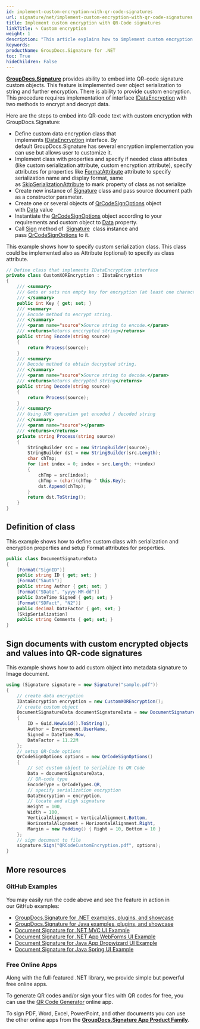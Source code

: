 ```yaml
---
id: implement-custom-encryption-with-qr-code-signatures
url: signature/net/implement-custom-encryption-with-qr-code-signatures
title: Implement custom encryption with QR-Code signatures
linkTitle: ✎ Custom encryption
weight: 1
description: "This article explains how to implement custom encryption for QR-code electronic signatures."
keywords: 
productName: GroupDocs.Signature for .NET 
toc: True
hideChildren: False
---
```

[**GroupDocs.Signature**](https://products.groupdocs.com/signature/net) provides ability to embed into QR-code signature custom objects. This feature is implemented over object serialization to string and further encryption. There is ability to provide custom encryption. This procedure requires implementation of interface [IDataEncryption](https://reference.groupdocs.com/signature/net/groupdocs.signature.domain.extensions/idataencryption) with two methods to encrypt and decrypt data.

Here are the steps to embed into QR-code text with custom encryption with GroupDocs.Signature:

* Define custom data encryption class that implements [IDataEncryption](https://reference.groupdocs.com/signature/net/groupdocs.signature.domain.extensions/idataencryption) interface. By default GroupDocs.Signature has several encryption implementation you can use but allows user to customize it.
* Implement class with properties and specify if needed class attributes (like custom serialization attribute, custom encryption attribute), specify attributes for properties like [FormatAttribute](https://reference.groupdocs.com/signature/net/groupdocs.signature.domain.extensions/formatattribute) attribute to specify serialization name and display format, same as [SkipSerializationAttribute](https://reference.groupdocs.com/signature/net/groupdocs.signature.domain.extensions/skipserializationattribute) to mark property of class as not serialize
* Create new instance of [Signature](https://reference.groupdocs.com/signature/net/groupdocs.signature/signature) class and pass source document path as a constructor parameter.
* Create one or several objects of [QrCodeSignOptions](https://reference.groupdocs.com/signature/net/groupdocs.signature.options/qrcodesignoptions) object with [Data](https://reference.groupdocs.com/signature/net/groupdocs.signature.options/qrcodesignoptions/data) value  
* Instantiate the [QrCodeSignOptions](https://reference.groupdocs.com/signature/net/groupdocs.signature.options/qrcodesignoptions) object according to your requirements and custom object to [Data](https://reference.groupdocs.com/signature/net/groupdocs.signature.options/qrcodesignoptions/data) property.
* Call [Sign](https://reference.groupdocs.com/signature/net/groupdocs.signature/signature/sign/) method of  [Signature](https://reference.groupdocs.com/signature/net/groupdocs.signature/signature)  class instance and pass [QrCodeSignOptions](https://reference.groupdocs.com/signature/net/groupdocs.signature.options/qrcodesignoptions) to it.

This example shows how to specify custom serialization class. This class could be implemented also as Attribute (optional) to specify as class attribute.

```csharp
// Define class that implements IDataEncryption interface
private class CustomXOREncryption : IDataEncryption
{
    /// <summary>
    /// Gets or sets non empty key for encryption (at least one character)
    /// </summary>
    public int Key { get; set; }
    /// <summary>
    /// Encode method to encrypt string.
    /// </summary>
    /// <param name="source">Source string to encode.</param>
    /// <returns>Returns enccrypted string</returns>
    public string Encode(string source)
    {
        return Process(source);
    }
    /// <summary>
    /// Decode method to obtain decrypted string.
    /// </summary>
    /// <param name="source">Source string to decode.</param>
    /// <returns>Returns decrypted string</returns>
    public string Decode(string source)
    {
        return Process(source);
    }
    /// <summary>
    /// Using XOR operation get encoded / decoded string
    /// </summary>
    /// <param name="source"></param>
    /// <returns></returns>
    private string Process(string source)
    {
        StringBuilder src = new StringBuilder(source);
        StringBuilder dst = new StringBuilder(src.Length);
        char chTmp;
        for (int index = 0; index < src.Length; ++index)
        {
            chTmp = src[index];
            chTmp = (char)(chTmp ^ this.Key);
            dst.Append(chTmp);
        }
        return dst.ToString();
    }
}
```

## Definition of class

This example shows how to define custom class with serialization and encryption properties and setup Format attributes for properties.

```csharp
public class DocumentSignatureData
{
    [Format("SignID")]
    public string ID { get; set; }
    [Format("SAuth")]
    public string Author { get; set; }
    [Format("SDate", "yyyy-MM-dd")]
    public DateTime Signed { get; set; }
    [Format("SDFact", "N2")]
    public decimal DataFactor { get; set; }
    [SkipSerialization]
    public string Comments { get; set; }
}
```

## Sign documents with custom encrypted objects and values into QR-code signatures

This example shows how to add custom object into metadata signature to Image document.

```csharp
using (Signature signature = new Signature("sample.pdf"))
{
    // create data encryption
    IDataEncryption encryption = new CustomXOREncryption();
    // create custom object
    DocumentSignatureData documentSignatureData = new DocumentSignatureData()
    {
        ID = Guid.NewGuid().ToString(),
        Author = Environment.UserName,
        Signed = DateTime.Now,
        DataFactor = 11.22M
    };
    // setup QR-Code options
    QrCodeSignOptions options = new QrCodeSignOptions()
    {
        // set custom object to serialize to QR Code
        Data = documentSignatureData,
        // QR-code type
        EncodeType = QrCodeTypes.QR,
        // specify serialization encryption
        DataEncryption = encryption,
        // locate and aligh signature
        Height = 100,
        Width = 100,
        VerticalAlignment = VerticalAlignment.Bottom,
        HorizontalAlignment = HorizontalAlignment.Right,
        Margin = new Padding() { Right = 10, Bottom = 10 }
    };
    // sign document to file
    signature.Sign("QRCodeCustomEncryption.pdf", options);
}
```

## More resources

### GitHub Examples

You may easily run the code above and see the feature in action in our GitHub examples:

* [GroupDocs.Signature for .NET examples, plugins, and showcase](https://github.com/groupdocs-signature/GroupDocs.Signature-for-.NET)
* [GroupDocs.Signature for Java examples, plugins, and showcase](https://github.com/groupdocs-signature/GroupDocs.Signature-for-Java)
* [Document Signature for .NET MVC UI Example](https://github.com/groupdocs-signature/GroupDocs.Signature-for-.NET-MVC)
* [Document Signature for .NET App WebForms UI Example](https://github.com/groupdocs-signature/GroupDocs.Signature-for-.NET-WebForms)
* [Document Signature for Java App Dropwizard UI Example](https://github.com/groupdocs-signature/GroupDocs.Signature-for-Java-Dropwizard)
* [Document Signature for Java Spring UI Example](https://github.com/groupdocs-signature/GroupDocs.Signature-for-Java-Spring)

### Free Online Apps

Along with the full-featured .NET library, we provide simple but powerful free online apps.

To generate QR codes and/or sign your files with QR codes for free, you can use the [QR Code Generator](https://products.groupdocs.app/signature/generate/qrcode) online app.

To sign PDF, Word, Excel, PowerPoint, and other documents you can use the other online apps from the **[GroupDocs.Signature App Product Family](https://products.groupdocs.app/signature/family)**.
